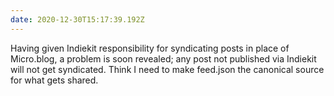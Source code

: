 ```yaml
---
date: 2020-12-30T15:17:39.192Z
---
```


Having given Indiekit responsibility for syndicating posts in place of Micro.blog, a problem is soon revealed; any post not published via Indiekit will not get syndicated. Think I need to make feed.json the canonical source for what gets shared.
